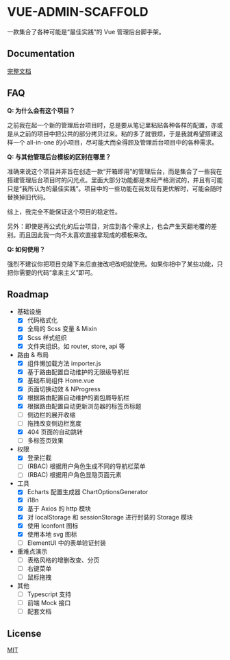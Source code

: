 # VUE-ADMIN-SCAFFOLD

一款集合了各种可能是“最佳实践”的 Vue 管理后台脚手架。

## Documentation

[完整文档](https://varzy.me/vue-admin-scaffold-book/)

## FAQ

**Q: 为什么会有这个项目？**

之前我在起一个新的管理后台项目时，总是要从笔记里粘贴各种各样的配置，亦或是从之前的项目中把公共的部分拷贝过来。粘的多了就很烦，于是我就希望搭建这样一个 all-in-one
 的小项目，尽可能大而全得顾及管理后台项目中的各种需求。

**Q: 与其他管理后台模板的区别在哪里？**

准确来说这个项目并非旨在创造一款“开箱即用”的管理后台，而是集合了一些我在搭建管理后台项目时的闪光点。里面大部分功能都是未经严格测试的，并且有可能只是“我所认为的最佳实践”。项目中的一些功能在我发现有更优解时，可能会随时替换掉旧代码。

综上，我完全不能保证这个项目的稳定性。

另外：即使是再公式化的后台项目，对应到各个需求上，也会产生天翻地覆的差别。而且因此我一向不太喜欢直接拿现成的模板来改。

**Q: 如何使用？**

强烈不建议你把项目克隆下来后直接改吧改吧就使用。如果你相中了某些功能，只把你需要的代码“拿来主义”即可。

## Roadmap

- 基础设施
  - [x] 代码格式化
  - [x] 全局的 Scss 变量 & Mixin
  - [x] Scss 样式组织
  - [x] 文件夹组织。如 router, store, api 等
- 路由 & 布局
  - [x] 组件懒加载方法 importer.js
  - [x] 基于路由配置自动维护的无限级导航栏
  - [x] 基础布局组件 Home.vue
  - [x] 页面切换动效 & NProgress
  - [x] 根据路由配置自动维护的面包屑导航栏
  - [x] 根据路由配置自动更新浏览器的标签页标题
  - [ ] 侧边栏的展开收缩
  - [ ] 拖拽改变侧边栏宽度
  - [x] 404 页面的自动跳转
  - [ ] 多标签页效果
- 权限
  - [x] 登录拦截
  - [ ] (RBAC) 根据用户角色生成不同的导航栏菜单
  - [ ] (RBAC) 根据用户角色显隐页面元素
- 工具
  - [x] Echarts 配置生成器 ChartOptionsGenerator
  - [x] i18n
  - [x] 基于 Axios 的 http 模块
  - [x] 对 localStorage 和 sessionStorage 进行封装的 Storage 模块
  - [x] 使用 Iconfont 图标
  - [x] 使用本地 svg 图标
  - [ ] ElementUI 中的表单验证封装
- 重难点演示
  - [ ] 表格风格的增删改查、分页
  - [ ] 右键菜单
  - [ ] 鼠标拖拽
- 其他
  - [ ] Typescript 支持
  - [ ] 前端 Mock 接口
  - [ ] 配套文档

## License

[MIT](https://opensource.org/licenses/MIT)
